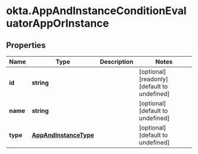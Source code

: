 # okta.AppAndInstanceConditionEvaluatorAppOrInstance

## Properties

Name | Type | Description | Notes
------------ | ------------- | ------------- | -------------
**id** | **string** |  | [optional] [readonly] [default to undefined]
**name** | **string** |  | [optional] [default to undefined]
**type** | [**AppAndInstanceType**](AppAndInstanceType.md) |  | [optional] [default to undefined]

